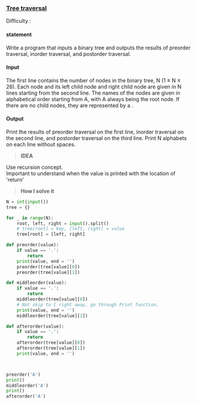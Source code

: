 ### [Tree traversal](https://www.acmicpc.net/problem/1991)

Difficulty : 

#### statement
Write a program that inputs a binary tree and outputs the results of preorder traversal, inorder traversal, and postorder traversal.


#### Input
The first line contains the number of nodes in the binary tree, N (1 ≤ N ≤ 26). Each node and its left child node and right child node are given in N lines starting from the second line. The names of the nodes are given in alphabetical order starting from A, with A always being the root node. If there are no child nodes, they are represented by a .


#### Output
Print the results of preorder traversal on the first line, inorder traversal on the second line, and postorder traversal on the third line. Print N alphabets on each line without spaces.



>**IDEA**

Use recursion concept. 
<br> Important to understand when the value is printed with the location of 'return'


>**How I solve it**

```python
N = int(input())
tree = {}

for _ in range(N):
    root, left, right = input().split()
    # tree[root] = key, [left, right] = value
    tree[root] = [left, right]

def preorder(value):
    if value == '.':
        return
    print(value, end = '')
    preorder(tree[value][0])
    preorder(tree[value][1])

def middleorder(value):
    if value == '.':
        return
    middleorder(tree[value][0])
    # Not skip to C right away, go through Print function.
    print(value, end = '')
    middleorder(tree[value][1])

def afterorder(value):
    if value == '.':
        return
    afterorder(tree[value][0])
    afterorder(tree[value][1])
    print(value, end = '')



preorder('A')
print()
middleorder('A')
print()
afterorder('A')
```